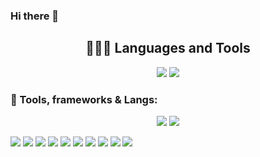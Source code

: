 ### Hi there 👋
### <h2 align="center"> 👨🏻‍💻 Languages and Tools <br />
<div align="center">
    <img src="https://skillicons.dev/icons?i=react,bootstrap,mui,windows,html,css,vscode,github,git,arduino,php,sublime,vscode,dotnet" />
    <img src="https://skillicons.dev/icons?i=nodejs,cs,python,linux,javascript,typescript,cpp,express,opencv,mongodb,c,java,nextjs,mysql,flask" /><br>
</div>


### 🔧 Tools, frameworks & Langs:
<div align="center">
    <img src="https://skillicons.dev/icons?i=react,bootstrap,mui,windows,html,css,vscode,github,git,arduino,php,sublime,vscode,dotnet" />
    <img src="https://skillicons.dev/icons?i=nodejs,cs,python,linux,javascript,typescript,cpp,express,opencv,mongodb,c,java,nextjs,mysql,flask" /><br>
</div>
<p>
  <img src="https://img.shields.io/badge/Windows-27-0078D6?style=for-the-badge&logo=microsoft&logoColor=white" />
  <img src="https://img.shields.io/badge/Android-23-3DDC84?style=for-the-badge&logo=android&logoColor=white" />
  <img src="https://img.shields.io/badge/Linux-8-daf50c?style=for-the-badge&logo=linux&logoColor=white" />
  <img src="https://img.shields.io/badge/C%23-239120.svg?style=for-the-badge&logo=c%20sharp&logoColor=white" />
  <img src="https://img.shields.io/badge/Java-F80000.svg?style=for-the-badge&logo=oracle&logoColor=white" />
  <img src="https://img.shields.io/badge/css3-1572B6.svg?style=for-the-badge&logo=css3&logoColor=white" />
  <img src="https://img.shields.io/badge/html5-E34F26.svg?style=for-the-badge&logo=html5&logoColor=white" />
  <img src="https://img.shields.io/badge/JavaScript-F7DF1E.svg?style=for-the-badge&logo=Javascript&logoColor=white" />
  <img src="https://img.shields.io/badge/Visual%20Studio%202022%20Preview-ca95f7.svg?style=for-the-badge&logo=visualstudio&logoColor=white" />
  <img src="https://img.shields.io/badge/Visual%20Studio%20Code-0078d7.svg?style=for-the-badge&logo=visual-studio-code&logoColor=white" />
</p>
<!--
**iximy/iximy** is a ✨ _special_ ✨ repository because its `README.md` (this file) appears on your GitHub profile.

Here are some ideas to get you started:

- 🔭 I’m currently working on ...
- 🌱 I’m currently learning ...
- 👯 I’m looking to collaborate on ...
- 🤔 I’m looking for help with ...
- 💬 Ask me about ...
- 📫 How to reach me: ...
- 😄 Pronouns: ...
- ⚡ Fun fact: ...
-->
